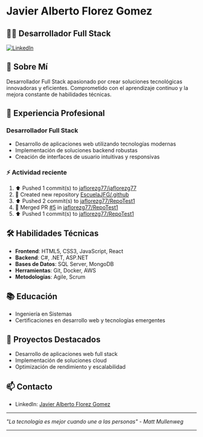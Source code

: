 # Javier Alberto Florez Gomez

## 👨‍💻 Desarrollador Full Stack

[![LinkedIn](https://img.shields.io/badge/LinkedIn-Javier_Florez-blue)](https://www.linkedin.com/in/javier-alberto-florez-gomez-1243aa35/)

## 🚀 Sobre Mí

Desarrollador Full Stack apasionado por crear soluciones tecnológicas innovadoras y eficientes. Comprometido con el aprendizaje continuo y la mejora constante de habilidades técnicas.

## 💼 Experiencia Profesional

### Desarrollador Full Stack
- Desarrollo de aplicaciones web utilizando tecnologías modernas
- Implementación de soluciones backend robustas
- Creación de interfaces de usuario intuitivas y responsivas

### :zap: Actividad reciente
<!--START_SECTION:activity-->
  <!--RECENT_ACTIVITY:start-->
1. ⬆️ Pushed 1 commit(s) to [jaflorezg77/jaflorezg77](https://github.com/jaflorezg77/jaflorezg77)<br>
2. 📔 Created new repository [EscuelaJFG/.github](https://github.com/EscuelaJFG/.github)<br>
3. ⬆️ Pushed 2 commit(s) to [jaflorezg77/RepoTest1](https://github.com/jaflorezg77/RepoTest1)<br>
4. 🎉 Merged PR [#5](https://github.com/jaflorezg77/RepoTest1/pull/5) in [jaflorezg77/RepoTest1](https://github.com/jaflorezg77/RepoTest1)<br>
5. ⬆️ Pushed 1 commit(s) to [jaflorezg77/RepoTest1](https://github.com/jaflorezg77/RepoTest1)<br>
<!--RECENT_ACTIVITY:end-->
<!--END_SECTION:activity-->
## 🛠️ Habilidades Técnicas

- **Frontend**: HTML5, CSS3, JavaScript, React
- **Backend**: C#, .NET, ASP.NET
- **Bases de Datos**: SQL Server, MongoDB
- **Herramientas**: Git, Docker, AWS
- **Metodologías**: Agile, Scrum

## 📚 Educación

- Ingeniería en Sistemas
- Certificaciones en desarrollo web y tecnologías emergentes

## 🌟 Proyectos Destacados

- Desarrollo de aplicaciones web full stack
- Implementación de soluciones cloud
- Optimización de rendimiento y escalabilidad

## 📫 Contacto

- LinkedIn: [Javier Alberto Florez Gomez](https://www.linkedin.com/in/javier-alberto-florez-gomez-1243aa35/)

---

*"La tecnología es mejor cuando une a las personas" - Matt Mullenweg*

---


